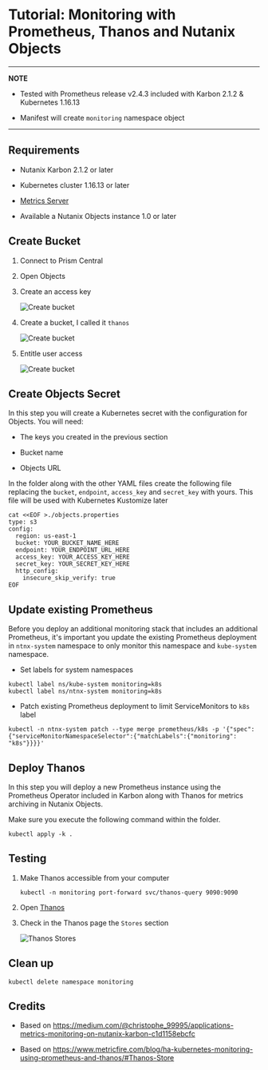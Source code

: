 # Tutorial: Monitoring with Prometheus, Thanos and Nutanix Objects

---
**NOTE**

* Tested with Prometheus release v2.4.3 included with Karbon 2.1.2 & Kubernetes 1.16.13

* Manifest will create `monitoring` namespace object

---

## Requirements

* Nutanix Karbon 2.1.2 or later

* Kubernetes cluster 1.16.13 or later

* [Metrics Server](../metrics-server/README.md)

* Available a Nutanix Objects instance 1.0 or later

## Create Bucket

1. Connect to Prism Central

2. Open Objects

3. Create an access key

    ![Create bucket](images/01_objects_keys.png)

4. Create a bucket, I called it `thanos`

    ![Create bucket](images/02_objects_bucket.png)

5. Entitle user access

    ![Create bucket](images/03_objects_useraccess.png)

## Create Objects Secret

In this step you will create a Kubernetes secret with the configuration for Objects. You will need:

* The keys you created in the previous section

* Bucket name

* Objects URL

In the folder along with the other YAML files create the following file replacing the `bucket`, `endpoint`, `access_key` and `secret_key` with yours. This file will be used with Kubernetes Kustomize later

```console
cat <<EOF >./objects.properties
type: s3
config:
  region: us-east-1
  bucket: YOUR_BUCKET_NAME_HERE
  endpoint: YOUR_ENDPOINT_URL_HERE
  access_key: YOUR_ACCESS_KEY_HERE
  secret_key: YOUR_SECRET_KEY_HERE
  http_config:
    insecure_skip_verify: true
EOF
```

## Update existing Prometheus

Before you deploy an additional monitoring stack that includes an additional Prometheus, it's important you update the existing Prometheus deployment in `ntnx-system` namespace to only monitor this namespace and `kube-system` namespace.

* Set labels for system namespaces

```console
kubectl label ns/kube-system monitoring=k8s
kubectl label ns/ntnx-system monitoring=k8s
```

* Patch existing Prometheus deployment to limit ServiceMonitors to `k8s` label

```console
kubectl -n ntnx-system patch --type merge prometheus/k8s -p '{"spec":{"serviceMonitorNamespaceSelector":{"matchLabels":{"monitoring": "k8s"}}}}'
```

## Deploy Thanos

In this step you will deploy a new Prometheus instance using the Prometheus Operator included in Karbon along with Thanos for metrics archiving in Nutanix Objects.

Make sure you execute the following command within the folder.

```console
kubectl apply -k .
```

## Testing

1. Make Thanos accessible from your computer

    ```console
    kubectl -n monitoring port-forward svc/thanos-query 9090:9090
    ```

2. Open [Thanos](http://localhost:9090)

3. Check in the Thanos page the `Stores` section

    ![Thanos Stores](images/04_thanos_stores.png)

## Clean up

```console
kubectl delete namespace monitoring
```

## Credits

* Based on <https://medium.com/@christophe_99995/applications-metrics-monitoring-on-nutanix-karbon-c1d1158ebcfc>

* Based on <https://www.metricfire.com/blog/ha-kubernetes-monitoring-using-prometheus-and-thanos/#Thanos-Store>
